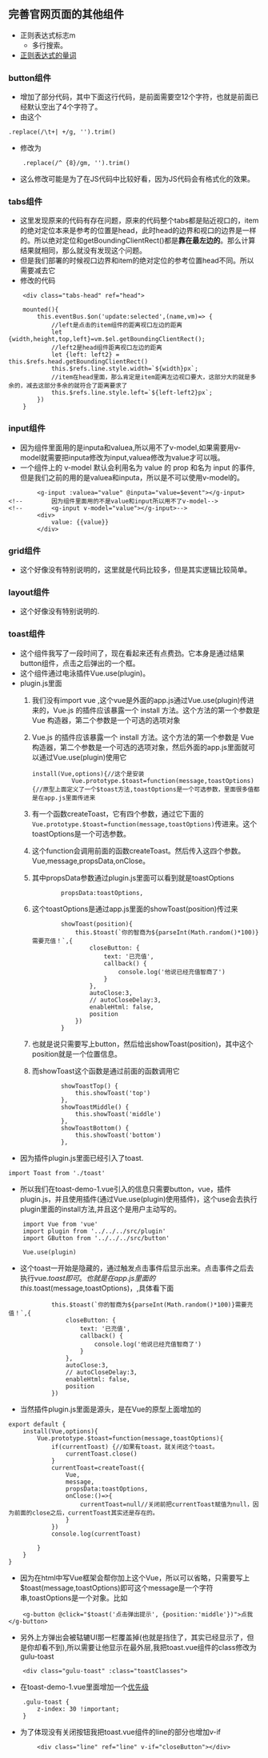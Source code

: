## 完善官网页面的其他组件
* 正则表达式标志m	
    * 多行搜索。
* [正则表达式的量词](https://developer.mozilla.org/en-US/docs/Web/JavaScript/Guide/Regular_Expressions/Quantifiers)
### button组件
* 增加了部分代码，其中下面这行代码，是前面需要空12个字符，也就是前面已经默认空出了4个字符了。
* 由这个
```
.replace(/\t+| +/g, '').trim()
```
* 修改为
```
    .replace(/^ {8}/gm, '').trim()
```
* 这么修改可能是为了在JS代码中比较好看，因为JS代码会有格式化的效果。
### tabs组件
* 这里发现原来的代码有存在问题，原来的代码整个tabs都是贴近视口的，item的绝对定位本来是参考的位置是head，此时head的边界和视口的边界是一样的。所以绝对定位和getBoundingClientRect()都是**靠在最左边的**。那么计算结果就相同，那么就没有发现这个问题。
* 但是我们部署的时候视口边界和item的绝对定位的参考位置head不同。所以需要减去它
* 修改的代码
```
    <div class="tabs-head" ref="head">

    mounted(){
        this.eventBus.$on('update:selected',(name,vm)=> {
            //left是点击的item组件的距离视口左边的距离
            let {width,height,top,left}=vm.$el.getBoundingClientRect();
            //left2是head组件距离视口左边的距离
            let {left: left2} = this.$refs.head.getBoundingClientRect()
            this.$refs.line.style.width=`${width}px`;
            //item在head里面，那么肯定是item距离左边视口要大，这部分大的就是多余的，减去这部分多余的就符合了距离要求了
            this.$refs.line.style.left=`${left-left2}px`;
        })
    }
```
### input组件
* 因为组件里面用的是inputa和valuea,所以用不了v-model,如果需要用v-model就需要把inputa修改为input,valuea修改为value才可以哦。
* 一个组件上的 v-model 默认会利用名为 value 的 prop 和名为 input 的事件,但是我们之前的用的是valuea和inputa，所以是不可以使用v-model的。
```
        <g-input :valuea="value" @inputa="value=$event"></g-input>
<!--        因为组件里面用的不是value和input所以用不了v-model-->
<!--        <g-input v-model="value"></g-input>-->
        <div>
            value: {{value}}
        </div>
```
### grid组件
* 这个好像没有特别说明的，这里就是代码比较多，但是其实逻辑比较简单。

### layout组件
* 这个好像没有特别说明的.

### toast组件
* 这个组件我写了一段时间了，现在看起来还有点费劲。它本身是通过结果button组件，点击之后弹出的一个框。
* 这个组件通过电泳插件Vue.use(plugin)。
* plugin.js里面
    1. 我们没有import vue ,这个vue是外面的app.js通过Vue.use(plugin)传进来的，Vue.js 的插件应该暴露一个 install 方法。这个方法的第一个参数是 Vue 构造器，第二个参数是一个可选的选项对象
    2. Vue.js 的插件应该暴露一个 install 方法。这个方法的第一个参数是 Vue 构造器，第二个参数是一个可选的选项对象，然后外面的app.js里面就可以通过Vue.use(plugin)使用它           
        ```
        install(Vue,options){//这个是安装
                   Vue.prototype.$toast=function(message,toastOptions){//原型上面定义了一个$toast方法,toastOptions是一个可选参数，里面很多值都是在app.js里面传进来
        ```
    3. 有一个函数createToast，它有四个参数，通过它下面的`Vue.prototype.$toast=function(message,toastOptions)`传进来。这个toastOptions是一个可选参数。
    4. 这个function会调用前面的函数createToast。然后传入这四个参数。Vue,message,propsData,onClose。
    5. 其中propsData参数通过plugin.js里面可以看到就是toastOptions
        ```
                propsData:toastOptions,
        ```
    6. 这个toastOptions是通过app.js里面的showToast(position)传过来
        ```
                showToast(position){
                    this.$toast(`你的智商为${parseInt(Math.random()*100)}需要充值！`,{
                        closeButton: {
                            text: '已充值',
                            callback() {
                                console.log('他说已经充值智商了')
                            }
                        },
                        autoClose:3,
                        // autoCloseDelay:3,
                        enableHtml: false,
                        position
                    })
                }
        ```
        
    7. 也就是说只需要写上button，然后给出showToast(position)，其中这个position就是一个位置信息。
    8. 而showToast这个函数是通过前面的函数调用它
        ```
                showToastTop() {
                    this.showToast('top')
                },
                showToastMiddle() {
                    this.showToast('middle')
                },
                showToastBottom() {
                    this.showToast('bottom')
                },
        ```
* 因为插件plugin.js里面已经引入了toast.
```
import Toast from './toast'
```
* 所以我们在toast-demo-1.vue引入的信息只需要button，vue，插件plugin.js，并且使用插件(通过Vue.use(plugin)使用插件)，这个use会去执行plugin里面的install方法,并且这个是用户主动写的。
```
    import Vue from 'vue'
    import plugin from '../../../src/plugin'
    import GButton from '../../../src/button'

    Vue.use(plugin)
```
* 这个toast一开始是隐藏的，通过触发点击事件后显示出来。点击事件之后去执行vue.$toast即可。也就是在app.js里面的this.$toast(message,toastOptions)，,具体看下面
```
            this.$toast(`你的智商为${parseInt(Math.random()*100)}需要充值！`,{
                closeButton: {
                    text: '已充值',
                    callback() {
                        console.log('他说已经充值智商了')
                    }
                },
                autoClose:3,
                // autoCloseDelay:3,
                enableHtml: false,
                position
            })
```
* 当然插件plugin.js里面是源头，是在Vue的原型上面增加的
```
export default {
    install(Vue,options){
        Vue.prototype.$toast=function(message,toastOptions){
            if(currentToast) {//如果有toast，就关闭这个toast。
                currentToast.close()
            }
            currentToast=createToast({
                Vue,
                message,
                propsData:toastOptions,
                onClose:()=>{
                    currentToast=null//关闭前把currentToast赋值为null，因为前面的close之后，currentToast其实还是存在的。
                }
            })
            console.log(currentToast)

        }
    }
}
```
* 因为在html中写Vue框架会帮你加上这个Vue，所以可以省略，只需要写上$toast(message,toastOptions)即可这个message是一个字符串,toastOptions是一个对象。比如
```
    <g-button @click="$toast('点击弹出提示', {position:'middle'})">点我</g-button>
```
* 另外上方弹出会被轱辘UI那一栏覆盖掉(也就是挡住了，其实已经显示了，但是你却看不到),所以需要让他显示在最外层,我把toast.vue组件的class修改为gulu-toast
```
    <div class="gulu-toast" :class="toastClasses">
```
* 在toast-demo-1.vue里面增加一个[优先级](https://developer.mozilla.org/zh-CN/docs/Web/CSS/Specificity)
```
    .gulu-toast {
        z-index: 30 !important;
    }
```
* 为了体现没有关闭按钮我把toast.vue组件的line的部分也增加v-if
```
        <div class="line" ref="line" v-if="closeButton"></div>
```





